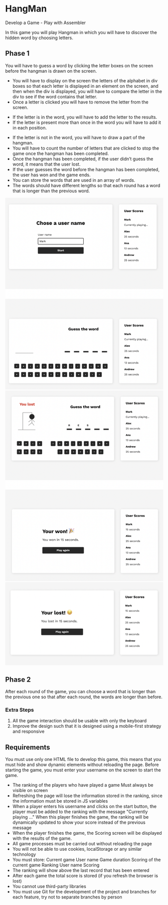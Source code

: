 # HangMan

Develop a Game - Play with Assembler

In this game you will play Hangman in which you will have to discover the hidden word by choosing letters.

## Phase 1

You will have to guess a word by clicking the letter boxes on the screen before the hangman is drawn on the screen.

- You will have to display on the screen the letters of the alphabet in div boxes so that each letter is displayed in an element on the screen, and then when the div is displayed, you will have to compare the letter in the div to see if the word contains that letter.
- Once a letter is clicked you will have to remove the letter from the screen.

* If the letter is in the word, you will have to add the letter to the results.
* If the letter is present more than once in the word you will have to add it in each position.

- If the letter is not in the word, you will have to draw a part of the hangman.
- You will have to count the number of letters that are clicked to stop the game once the hangman has been completed.
- Once the hangman has been completed, if the user didn’t guess the word, it means that the user lost.
- If the user guesses the word before the hangman has been completed, the user has won and the game ends.
- You can store the words that are used in an array of words.
- The words should have different lengths so that each round has a word that is longer than the previous word.

![First Image](/img/Phase1.png)
![Second Image](/img/Phase1b.png)
![Third Image](/img/Phase1c.png)

## Phase 2

After each round of the game, you can choose a word that is longer than the previous one so that after each round, the words are longer than before.

### Extra Steps

1. All the game interaction should be usable with only the keyboard
2. Improve the design such that it is designed using a mobile-first strategy and responsive

## Requirements

You must use only one HTML file to develop this game, this means that you must hide and show dynamic elements without reloading the page.
Before starting the game, you must enter your username on the screen to start the game.

- The ranking of the players who have played a game Must always be visible on screen
- Refreshing the page will lose the information stored in the ranking, since the information must be stored in JS variables
- When a player enters his username and clicks on the start button, the player must be added to the ranking with the message "Currently playing ..."
  When this player finishes the game, the ranking will be dynamically updated to show your score instead of the previous message
- When the player finishes the game, the Scoring screen will be displayed with the results of the game.
- All game processes must be carried out without reloading the page
- You will not be able to use cookies, localStorage or any similar technology
- You must store:
  Current game
  User name
  Game duration
  Scoring of the current game
  Ranking
  User name
  Scoring
- The ranking will show above the last record that has been entered
- After each game the total score is stored (if you refresh the browser is lost)
- You cannot use third-party libraries
- You must use Git for the development of the project and branches for each feature, try not to separate branches by person
